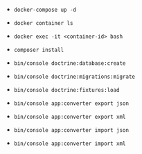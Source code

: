  
- `docker-compose up -d`

- `docker container ls`

- `docker exec -it <container-id> bash`

- `composer install`

- `bin/console doctrine:database:create`

- `bin/console doctrine:migrations:migrate`
 
- `bin/console doctrine:fixtures:load`

- `bin/console app:converter export json`

- `bin/console app:converter export xml`

- `bin/console app:converter import json`

- `bin/console app:converter import xml`
